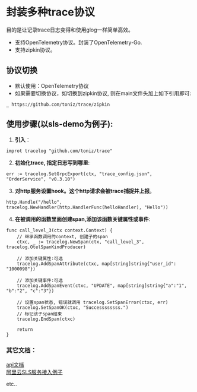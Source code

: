 # 封装多种trace协议
目的是让记录trace日志变得和使用glog一样简单高效。
* 支持OpenTelemetry协议。封装了OpenTelemetry-Go.
* 支持zipkin协议。

## 协议切换
* 默认使用：OpenTelemetry协议
* 如果需要切换协议，如切换到zipkin协议, 则在main文件头加上如下引用即可:
```
_ https://github.com/toniz/trace/zipkin
```

## 使用步骤(以sls-demo为例子):
1. **引入**：
```
improt tracelog "github.com/toniz/trace"
```
2. **初始化trace, 指定日志写到哪里**:
```
err := tracelog.SetGrpcExport(ctx, "trace_config.json", "OrderService", "v0.3.10")
```
3. **对http服务设置hook。这个http请求会被trace捕捉并上报**。
```
http.Handle("/hello", tracelog.NewHandler(http.HandlerFunc(helloHandler), "Hello"))
```
4. **在被调用的函数里面创建span,添加该函数关键属性或事件**:
```
func call_level_3(ctx context.Context) {
    // 继承函数调用的context, 创建子的span
    ctxc, _ := tracelog.NewSpan(ctx, "call_level_3", tracelog.OtelSpanKindProducer)

    // 添加关键属性:可选
    tracelog.AddSpanAttribute(ctxc, map[string]string{"user_id": "1000098"})

    // 添加关键事件:可选
    tracelog.AddSpanEvent(ctxc, "UPDATE", map[string]string{"a":"1", "b":"2", "c":"3"})

    // 设置span状态, 错误就调用 tracelog.SetSpanError(ctxc, err)
    tracelog.SetSpanOK(ctxc, "Successssssss.")
    // 标记该子span结束
    tracelog.EndSpan(ctxc)

    return
}
```

### 其它文档：
[api文档](doc/api.md)    
[阿里云SLS服务接入例子](sls-demo/)    

 
etc..


